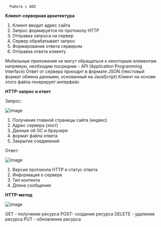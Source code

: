       Работа с AOI
**Клиент-серверная архитектура**

1. Клиент вводит адрес сайта
2. Запрос формируется по протоколу HTTP
3. Отправка запроса на сервер
4. Сервер обрабатывает запрос
5. Формирование ответа сервером
6. Отправка ответа клиенту

Мобильные приложения не могут обращаться к некоторым элементам напрямую, необходим посредник - API (Application Programming Interface)
Ответ от сервера приходит в формате JSON (текстовый формат обмена данными, основанный на JavaScript)
Клиент на основе этого файла генерирует интерфейс

**HTTP-запрос и ответ**

Запрос:

![image](https://user-images.githubusercontent.com/97594112/213110572-60c905ea-c5ba-49c5-83b8-45fa51f89c7b.png)

1. Получение главной страницы сайта (индекс)
2. Адрес сервера (хост)
3. Данные об ОС и браузере
4. формат файла ответа
5. Закрытие соединений

Ответ:

![image](https://user-images.githubusercontent.com/97594112/213112042-bab1d6ca-1c16-48ff-acbe-f2778accfeb8.png)

1. Версия протокола HTTP и статус ответа
2. Информация о сервере
3. Тип контента
4. Длина сообщения

**HTTP-метод**

![image](https://user-images.githubusercontent.com/97594112/213112997-df774309-3f82-4a44-a00e-61e6ce54940e.png)

GET - получение ресурса
POST- создание ресурса
DELETE - удаление ресурса
PUT - обновление  ресурса





